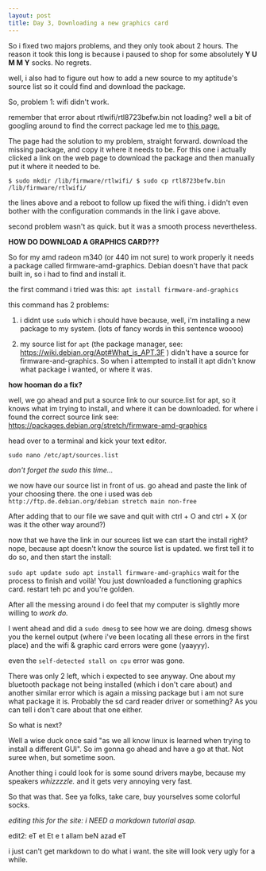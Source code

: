 ```yaml
---
layout: post
title: Day 3, Downloading a new graphics card
---
```


So i fixed two majors problems, and they only took about 2 hours.
The reason it took this long is because i paused to shop for some absolutely **Y U M M Y** socks. No regrets.

well, i also had to figure out how to add a new source to my aptitude's source list so it could find and download the package.

So, problem 1: wifi didn't work.

remember that error about rtlwifi/rtl8723befw.bin not loading? well a bit of googling around to find the correct package led me
 to [this page.](https://unix.stackexchange.com/questions/229221/rtlwifi-rtl8723befw-bin-wireless-stop-working-then-laptop-needs-to-reboot-to)
 
 The page had the solution to my problem, straight forward. download the missing package, and copy it where it needs to be. For 
 this one i actually clicked a link on the web page to download the package and then manually put it where it needed to be.
 
``
$ sudo mkdir /lib/firmware/rtlwifi/
$ sudo cp rtl8723befw.bin /lib/firmware/rtlwifi/
``

the lines above and a reboot to follow up fixed the wifi thing. i didn't even bother with the configuration commands in
the link i gave above.

second problem wasn't as quick. but it was a smooth process nevertheless.

**HOW DO DOWNLOAD A GRAPHICS CARD???**

So for my amd radeon m340 (or 440 im not sure) to work properly it needs a package called firmware-amd-graphics. Debian doesn't
have that pack built in, so i had to find and install it.

the first command i tried was this:
`
apt install firmware-and-graphics
`

this command has 2 problems:

1. i didnt use `sudo` which i should have because, well, i'm installing a new package to my system. (lots of fancy words in
this sentence woooo)

2. my source list for `apt` (the package manager, see: https://wiki.debian.org/Apt#What_is_APT.3F ) didn't have a source for 
firmware-and-graphics. So when i attempted to install it apt didn't know what package i wanted, or where it was.

**how hooman do a fix?**

well, we go ahead and put a source link to our source.list for apt, so it knows what im trying to install, and where it
can be downloaded. for where i found the correct source link see: https://packages.debian.org/stretch/firmware-amd-graphics

head over to a terminal and kick your text editor.

`
sudo nano /etc/apt/sources.list
`

*don't forget the sudo this time...*

we now have our source list in front of us. go ahead and paste the link of your choosing there. the one 
i used was `deb http://ftp.de.debian.org/debian stretch main non-free `

After adding that to our file we save and quit with ctrl + O and ctrl + X (or was it the other way around?)

now that we have the link in our sources list we can start the install right? nope, because apt doesn't know the source
 list is updated. we first tell it to do so, and then start the install:
 
 `
 sudo apt update
 sudo apt install firmware-amd-graphics
 `
 wait for the process to finish and voilà! You just downloaded a functioning graphics card. restart teh pc and you're golden.
 
 After all the messing around i do feel that my computer is slightly more willing to *work do.*
 
 I went ahead and did a `sudo dmesg` to see how we are doing. dmesg shows you the kernel output (where i've been locating
 all these errors in the first place) and the wifi & graphic card errors were gone (yaayyy).
 
 even the `self-detected stall on cpu` error was gone.
 
 There was only 2 left, which i expected to see anyway. One about my bluetooth package not being installed (which i don't care 
 about) and another similar error which is again a missing package but i am not sure what package it is. Probably the sd
 card reader driver or something? As you can tell i don't care about that one either.
 
 So what is next?
 
 Well a wise duck once said "as we all know linux is learned when trying to install a different GUI". So im gonna go
 ahead and have a go at that. Not suree when, but sometime soon.
 
 Another thing i could look for is some sound drivers maybe, because my speakers *whizzzzle.* and it gets very
 annoying very fast.
 
 So that was that. See ya folks, take care, buy yourselves some colorful socks.
 
*editing this for the site: i NEED a markdown tutorial asap.*

edit2: eT et Et e t allam beN azad eT

i just can't get markdown to do what i want. the site will look very ugly for a while.
